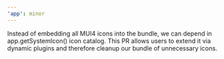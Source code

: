 ```yaml
---
'app': minor
---
```


Instead of embedding all MUI4 icons into the bundle, we can depend in app.getSystemIcon() icon catalog. This PR allows users to extend it via dynamic plugins and therefore cleanup our bundle of unnecessary icons.
